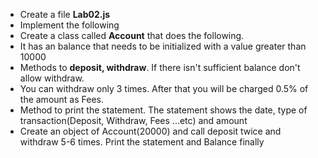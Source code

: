 * Create a file __Lab02.js__
* Implement the following
* Create a class called __Account__ that does the following.
* It has an balance that needs to be initialized with a value greater than 10000
* Methods to __deposit, withdraw__. If there isn't sufficient balance don't allow withdraw.
* You can withdraw only 3 times. After that you will be charged 0.5% of the amount as Fees.
* Method to print the statement. The statement shows the date, type of transaction(Deposit, Withdraw, Fees ...etc) and amount
* Create an object of Account(20000) and call deposit twice and withdraw 5-6 times. Print the statement and Balance finally 

